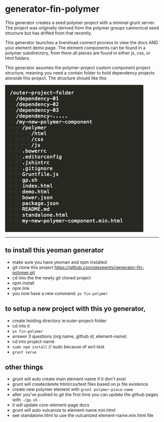 generator-fin-polymer
================

This generator creates a seed polymer project with a minimal grunt server.  The project was originally derived from the polymer groups cannonical seed structure but has drifted from that recently.

This generator launches a livereload connect process to view the docs AND your element demo page.  The element components can be found in a polymer subdirectory, from there all pieces are found in either js, css, or html folders. 

This generator assumes the polymer-project custom component project structure, meaning you need a contain folder to hold dependency projects alonside this project.  The structure should like this

<img src="images/project-structure.png" alt="screenshot">

----

## to install this yeoman generator 
  * make sure you have yeoman and npm installed
  * git clone this project https://github.com/stevewirts/generator-fin-polymer.git
  * cd into the the newly git cloned project
  * npm install
  * npm link
  * you now have a new command: ```yo fin-polymer```

## to setup a new project with this yo generator,
  * create holding directory ie:outer-project-folder
  * cd into it
  * ```yo fin-polymer```
  * answer 3 questions (org name, github id, element-name)
  * cd into project-name
  * ```sudo npm install``` // sudo because of wct-test
  * ```grunt serve```

## other things
  * grunt will auto create main element-name if it don't exist
  * grunt will create/delete html/css/test files based on js file existence
  * create new polymer element with ```grunt polymer:piece-name```
  * after you've pushed to git the first time you can update the github pages with ```./gp.sh```
  * it will update core-element-page docs
  * grunt will auto vulcanize to element-name.min.html
  * see standalone.html to use the vulcanized element-name.min.html file
